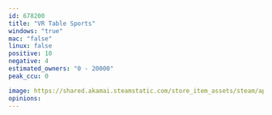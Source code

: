```yaml
---
id: 678200
title: "VR Table Sports"
windows: "true"
mac: "false"
linux: false
positive: 10
negative: 4
estimated_owners: "0 - 20000"
peak_ccu: 0

image: https://shared.akamai.steamstatic.com/store_item_assets/steam/apps/678200/header.jpg?t=1524387514
opinions:
---
```

